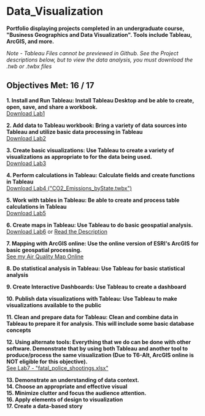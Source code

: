 # Data_Visualization
**Portfolio displaying projects completed in an undergraduate course, "Business Geographics and Data Visualization". Tools include Tableau, ArcGIS, and more.**   
  
*Note - Tableau Files cannot be previewed in Github. See the Project descriptions below, but to view the data analysis, you must download the .twb or .twbx files* 

  
## Objectives Met:  16 / 17
**1. Install and Run Tableau: Install Tableau Desktop and be able to create, open, save, and share a workbook.**   
[Download Lab1](./Lab1.twbx)  

**2. Add data to Tableau workbook: Bring a variety of data sources into Tableau and utilize basic data processing in Tableau**    
[Download Lab2](./Lab2.twbx) 

**3. Create basic visualizations: Use Tableau to create a variety of visualizations as appropriate to for the data being used.**  
[Download Lab3](./Lab3.twbx) 

**4. Perform calculations in Tableau: Calculate fields and create functions in Tableau**    
[Download Lab4 ("CO2_Emissions_byState.twbx") ](./CO2_Emissions_byState.twbx)  

**5. Work with tables in Tableau: Be able to create and process table calculations in Tableau**     
[Download Lab5](./Lab5.twbx)  

**6. Create maps in Tableau: Use Tableau to do basic geospatial analysis.**    
[Download Lab6](./Lab6.twbx) or [Read the Description](./Lab6_Description.pdf)

**7. Mapping with ArcGIS online: Use the online version of ESRI's ArcGIS for basic geospatial processing.**   
[See my Air Quality Map Online](https://arcg.is/1rHu98)  

**8. Do statistical analysis in Tableau: Use Tableau for basic statistical analysis**  

**9. Create Interactive Dashboards: Use Tableau to create a dashboard**     

**10. Publish data visualizations with Tableau: Use Tableau to make visualizations available to the public**     

**11. Clean and prepare data for Tableau: Clean and combine data in Tableau to prepare it for analysis. This will include some basic database concepts**   

**12. Using alternate tools: Everything that we do can be done with other software. Demonstrate that by using both Tableau and another tool to produce/process the same visualization (Due to T6-Alt, ArcGIS online is NOT eligible for this objective).**     
[See Lab7 - "fatal_police_shootings.xlsx"](./fatal_police_shootings.xlsx)  

**13. Demonstrate an understanding of data context.**     
**14. Choose an appropriate and effective visual**    
**15. Minimize clutter and focus the audience attention.**     
**16. Apply elements of design to visualization**    
**17. Create a data-based story**   
